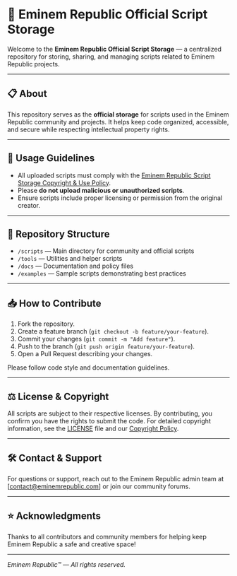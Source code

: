 # 🎤 Eminem Republic Official Script Storage

Welcome to the **Eminem Republic Official Script Storage** — a centralized repository for storing, sharing, and managing scripts related to Eminem Republic projects.

---

## 📋 About

This repository serves as the **official storage** for scripts used in the Eminem Republic community and projects. It helps keep code organized, accessible, and secure while respecting intellectual property rights.

---

## 🚦 Usage Guidelines

- All uploaded scripts must comply with the [Eminem Republic Script Storage Copyright & Use Policy](https://docs.google.com/document/d/13DfVA-Rmjgd43twejpg1AKUVPVOPBgmFWmmLKxoLgGs/edit?tab=t.0).  
- Please **do not upload malicious or unauthorized scripts**.  
- Ensure scripts include proper licensing or permission from the original creator.

---

## 📁 Repository Structure

- `/scripts` — Main directory for community and official scripts  
- `/tools` — Utilities and helper scripts  
- `/docs` — Documentation and policy files  
- `/examples` — Sample scripts demonstrating best practices

---

## 📥 How to Contribute

1. Fork the repository.  
2. Create a feature branch (`git checkout -b feature/your-feature`).  
3. Commit your changes (`git commit -m "Add feature"`).  
4. Push to the branch (`git push origin feature/your-feature`).  
5. Open a Pull Request describing your changes.

Please follow code style and documentation guidelines.

---

## ⚖️ License & Copyright

All scripts are subject to their respective licenses. By contributing, you confirm you have the rights to submit the code. For detailed copyright information, see the [LICENSE](LICENSE) file and our [Copyright Policy](link-to-your-policy).

---

## 🛠️ Contact & Support

For questions or support, reach out to the Eminem Republic admin team at [contact@eminemrepublic.com] or join our community forums.

---

## ⭐ Acknowledgments

Thanks to all contributors and community members for helping keep Eminem Republic a safe and creative space!

---

*Eminem Republic™ — All rights reserved.*

